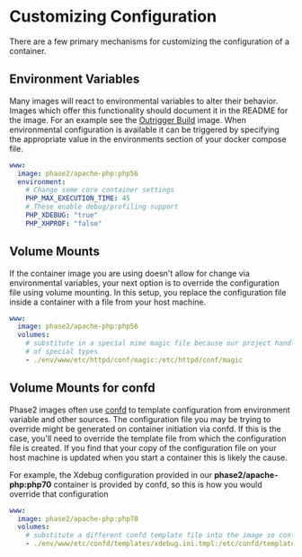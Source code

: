 # Customizing Configuration

There are a few primary mechanisms for customizing the configuration of a container.

## Environment Variables

Many images will react to environmental variables to alter their behavior. Images which offer
this functionality should document it in the README for the image. For an example see the
[Outrigger Build](https://hub.docker.com/r/outrigger/build/) image. When environmental
configuration is available it can be triggered by specifying the appropriate value in the
environments section of your docker compose file.

```yaml
www:
  image: phase2/apache-php:php56
  environment:
    # Change some core container settings
    PHP_MAX_EXECUTION_TIME: 45
    # These enable debug/profiling support
    PHP_XDEBUG: "true"
    PHP_XHPROF: "false"
```

## Volume Mounts

If the container image you are using doesn't allow for change via environmental variables, your 
next option is to override the configuration file using volume mounting. In this setup, you
replace the configuration file inside a container with a file from your host machine.

```yaml
www:
  image: phase2/apache-php:php56
  volumes:
    # substitute in a special mime magic file because our project handles files
    # of special types
    - ./env/www/etc/httpd/conf/magic:/etc/httpd/conf/magic
```

## Volume Mounts for confd

Phase2 images often use [confd](http://www.confd.io/) to template configuration from environment variable and other sources.
The configuration file you may be trying to override might be generated on container initiation via confd. If this is the 
case, you'll need to override the template file from which the configuration file is created. If you find that your copy 
of the configuration file on your host machine is updated when you start a container this is likely the cause. 

For example, the Xdebug configuration provided in our **phase2/apache-php:php70** container is provided by confd, so this
is how you would override that configuration

```yaml
www:
  image: phase2/apache-php:php70
  volumes:
    # substitute a different confd template file into the image so confd will use the override on container boot
    - ./env/www/etc/confd/templates/xdebug.ini.tmpl:/etc/confd/templates/xdebug.ini.tmpl
```
